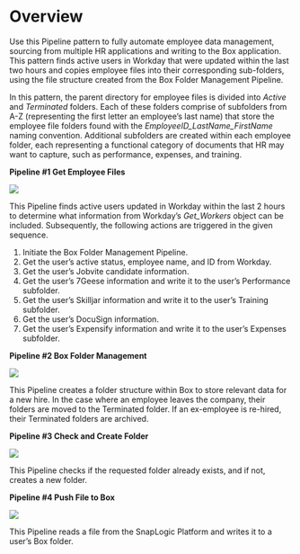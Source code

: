# Overview

Use this Pipeline pattern to fully automate employee data management, sourcing from multiple HR applications and writing to the Box application. This pattern finds active users in Workday that were updated within the last two hours and copies employee files into their corresponding sub-folders, using the file structure created from the Box Folder Management Pipeline.

In this pattern, the parent directory for employee files is divided into _Active_ and _Terminated_ folders. Each of these folders comprise of subfolders from A-Z (representing the first letter an employee’s last name) that store the employee file folders found with the _EmployeeID\_LastName\_FirstName_ naming convention. Additional subfolders are created within each employee folder, each representing a functional category of documents that HR may want to capture, such as performance, expenses, and training.

**Pipeline #1 Get Employee Files**

****![](<../../../.gitbook/assets/image (3).png>)****



This Pipeline finds active users updated in Workday within the last 2 hours to determine what information from Workday’s _Get\_Workers_ object can be included. Subsequently, the following actions are triggered in the given sequence.

1. Initiate the Box Folder Management Pipeline.
2. Get the user’s active status, employee name, and ID from Workday.
3. Get the user’s Jobvite candidate information.
4. Get the user’s 7Geese information and write it to the user’s Performance subfolder.
5. Get the user’s Skilljar information and write it to the user’s Training subfolder.
6. Get the user’s DocuSign information.
7. Get the user’s Expensify information and write it to the user’s Expenses subfolder.

**Pipeline #2 Box Folder Management**

****![](<../../../.gitbook/assets/image (4).png>)****

This Pipeline creates a folder structure within Box to store relevant data for a new hire. In the case where an employee leaves the company, their folders are moved to the Terminated folder. If an ex-employee is re-hired, their Terminated folders are archived.

**Pipeline #3 Check and Create Folder**

****![](<../../../.gitbook/assets/image (7).png>)****

This Pipeline checks if the requested folder already exists, and if not, creates a new folder.

**Pipeline #4 Push File to Box**

****![](<../../../.gitbook/assets/image (1).png>)****

This Pipeline reads a file from the SnapLogic Platform and writes it to a user’s Box folder.
